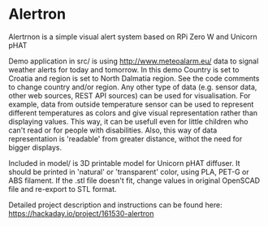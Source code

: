 # Alertron
Alertrnon is a simple visual alert system based on RPi Zero W and Unicorn pHAT

Demo application in src/ is using http://www.meteoalarm.eu/ data to signal weather alerts for today and tomorrow. In this demo Country is set to Croatia and region is set to North Dalmatia region. See the code comments to change country and/or region. Any other type of data (e.g. sensor data, other web sources, REST API sources) can be used for visualisation. For example, data from outside temperature sensor can be used to represent different temperatures as colors and give visual representation rather than displaying values. This way, it can be usefull even for little children who can't read or for people with disabilities. Also, this way of data representation is 'readable' from greater distance, withot the need for bigger displays.

Included in model/ is 3D printable model for Unicorn pHAT diffuser. It should be printed in 'natural' or 'transparent' color, using PLA, PET-G or ABS filament. If the .stl file doesn't fit, change values in original OpenSCAD file and re-export to STL format.

Detailed project description and instructions can be found here: https://hackaday.io/project/161530-alertron
